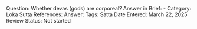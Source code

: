 Question: Whether devas (gods) are corporeal?
Answer in Brief: -
Category: Loka <!-- Deva -->
Sutta References:
Answer:
Tags: Satta
Date Entered: March 22, 2025
Review Status: Not started